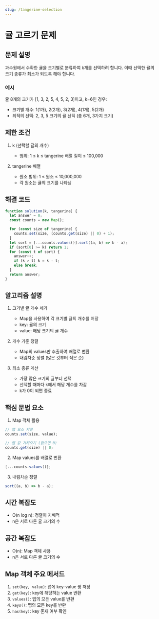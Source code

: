 ```yaml
---
slug: /tangerine-selection
---
```


# 귤 고르기 문제

## 문제 설명

과수원에서 수확한 귤을 크기별로 분류하여 k개를 선택하려 합니다. 이때 선택한 귤의 크기 종류가 최소가 되도록 해야 합니다.

### 예시

귤 8개의 크기가 [1, 3, 2, 5, 4, 5, 2, 3]이고, k=6인 경우:

- 크기별 개수: 1(1개), 2(2개), 3(2개), 4(1개), 5(2개)
- 최적의 선택: 2, 3, 5 크기의 귤 선택 (총 6개, 3가지 크기)

## 제한 조건

1. k (선택할 귤의 개수)

   - 범위: 1 ≤ k ≤ tangerine 배열 길이 ≤ 100,000

2. tangerine 배열
   - 원소 범위: 1 ≤ 원소 ≤ 10,000,000
   - 각 원소는 귤의 크기를 나타냄

## 해결 코드

```javascript
function solution(k, tangerine) {
  let answer = 0;
  const counts = new Map();

  for (const size of tangerine) {
    counts.set(size, (counts.get(size) || 0) + 1);
  }
  let sort = [...counts.values()].sort((a, b) => b - a);
  if (sort[0] >= k) return 1;
  for (const t of sort) {
    answer++;
    if (k > t) k = k - t;
    else break;
  }
  return answer;
}
```

## 알고리즘 설명

1. 크기별 귤 개수 세기

   - Map을 사용하여 각 크기별 귤의 개수를 저장
   - key: 귤의 크기
   - value: 해당 크기의 귤 개수

2. 개수 기준 정렬

   - Map의 values만 추출하여 배열로 변환
   - 내림차순 정렬 (많은 것부터 적은 순)

3. 최소 종류 계산
   - 가장 많은 크기의 귤부터 선택
   - 선택할 때마다 k에서 해당 개수를 차감
   - k가 0이 되면 종료

## 핵심 문법 요소

1. Map 객체 활용

```javascript
// 맵 요소 저장
counts.set(size, value);

// 맵 값 가져오기 (없으면 0)
counts.get(size) || 0;
```

2. Map values를 배열로 변환

```javascript
[...counts.values()];
```

3. 내림차순 정렬

```javascript
sort((a, b) => b - a);
```

## 시간 복잡도

- O(n log n): 정렬이 지배적
- n은 서로 다른 귤 크기의 수

## 공간 복잡도

- O(n): Map 객체 사용
- n은 서로 다른 귤 크기의 수

## Map 객체 주요 메서드

1. `set(key, value)`: 맵에 key-value 쌍 저장
2. `get(key)`: key에 해당하는 value 반환
3. `values()`: 맵의 모든 value를 반환
4. `keys()`: 맵의 모든 key를 반환
5. `has(key)`: key 존재 여부 확인
